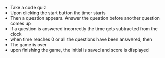 - Take a code quiz
- Upon clicking the start button the timer starts
- Then a question appears. Answer the question before another question comes up
- If a question is answered incorrectly the time gets subtracted from the clock
- when time reaches 0 or all the questions have been answered; then
- The game is over 
- upon finishing the game, the initisl is saved and score is displayed
